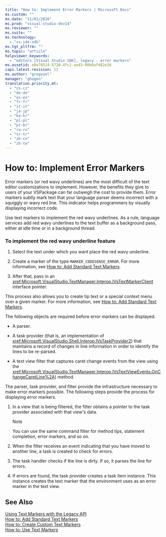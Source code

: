 ```yaml
---
title: "How to: Implement Error Markers | Microsoft Docs"
ms.custom: ""
ms.date: "11/01/2016"
ms.prod: "visual-studio-dev14"
ms.reviewer: ""
ms.suite: ""
ms.technology: 
  - "vs-ide-sdk"
ms.tgt_pltfrm: ""
ms.topic: "article"
helpviewer_keywords: 
  - "editors [Visual Studio SDK], legacy - error markers"
ms.assetid: e8e78514-5720-4fc2-aa43-00b6af482e38
caps.latest.revision: 12
ms.author: "gregvanl"
manager: "ghogen"
translation.priority.mt: 
  - "cs-cz"
  - "de-de"
  - "es-es"
  - "fr-fr"
  - "it-it"
  - "ja-jp"
  - "ko-kr"
  - "pl-pl"
  - "pt-br"
  - "ru-ru"
  - "tr-tr"
  - "zh-cn"
  - "zh-tw"
---
```

# How to: Implement Error Markers
Error markers (or red wavy underlines) are the most difficult of the text editor customizations to implement. However, the benefits they give to users of your VSPackage can far outweigh the cost to provide them. Error markers subtly mark text that your language parser deems incorrect with a squiggly or wavy red line. This indicator helps programmers by visually displaying incorrect code.  
  
 Use text markers to implement the red wavy underlines. As a rule, language services add red wavy underlines to the text buffer as a background pass, either at idle time or in a background thread.  
  
### To implement the red wavy underline feature  
  
1.  Select the text under which you want place the red wavy underline.  
  
2.  Create a marker of the type `MARKER_CODESENSE_ERROR`. For more information, see [How to: Add Standard Text Markers](../extensibility/how-to-add-standard-text-markers.md).  
  
3.  After that, pass in an <xref:Microsoft.VisualStudio.TextManager.Interop.IVsTextMarkerClient> interface pointer.  
  
 This process also allows you to create tip text or a special context menu over a given marker. For more information, see [How to: Add Standard Text Markers](../extensibility/how-to-add-standard-text-markers.md).  
  
 The following objects are required before error markers can be displayed.  
  
-   A parser.  
  
-   A task provider (that is, an implementation of <xref:Microsoft.VisualStudio.Shell.Interop.IVsTaskProvider2>) that maintains a record of changes in line information in order to identify the lines to be re-parsed.  
  
-   A text view filter that captures caret change events from the view using the <xref:Microsoft.VisualStudio.TextManager.Interop.IVsTextViewEvents.OnChangeCaretLine%2A>) method.  
  
 The parser, task provider, and filter provide the infrastructure necessary to make error markers possible. The following steps provide the process for displaying error markers.  
  
1.  In a view that is being filtered, the filter obtains a pointer to the task provider associated with that view's data.  
  
    > [!NOTE]
    >  You can use the same command filter for method tips, statement completion, error markers, and so on.  
  
2.  When the filter receives an event indicating that you have moved to another line, a task is created to check for errors.  
  
3.  The task handler checks if the line is dirty. If so, it parses the line for errors.  
  
4.  If errors are found, the task provider creates a task item instance. This instance creates the text marker that the environment uses as an error marker in the text view.  
  
## See Also  
 [Using Text Markers with the Legacy API](../extensibility/using-text-markers-with-the-legacy-api.md)   
 [How to: Add Standard Text Markers](../extensibility/how-to-add-standard-text-markers.md)   
 [How to: Create Custom Text Markers](../extensibility/how-to-create-custom-text-markers.md)   
 [How to: Use Text Markers](../extensibility/how-to-use-text-markers.md)